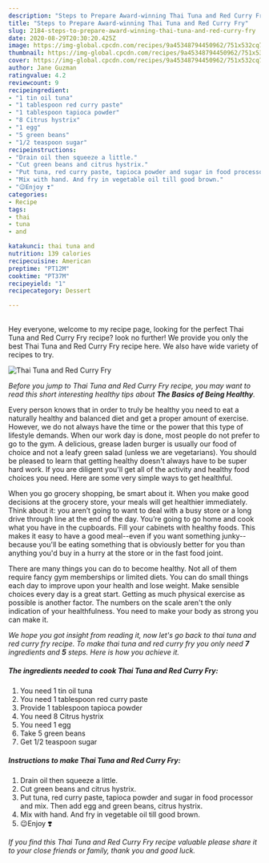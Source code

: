 ```yaml
---
description: "Steps to Prepare Award-winning Thai Tuna and Red Curry Fry"
title: "Steps to Prepare Award-winning Thai Tuna and Red Curry Fry"
slug: 2184-steps-to-prepare-award-winning-thai-tuna-and-red-curry-fry
date: 2020-08-29T20:30:20.425Z
image: https://img-global.cpcdn.com/recipes/9a45348794450962/751x532cq70/thai-tuna-and-red-curry-fry-recipe-main-photo.jpg
thumbnail: https://img-global.cpcdn.com/recipes/9a45348794450962/751x532cq70/thai-tuna-and-red-curry-fry-recipe-main-photo.jpg
cover: https://img-global.cpcdn.com/recipes/9a45348794450962/751x532cq70/thai-tuna-and-red-curry-fry-recipe-main-photo.jpg
author: Jane Guzman
ratingvalue: 4.2
reviewcount: 9
recipeingredient:
- "1 tin oil tuna"
- "1 tablespoon red curry paste"
- "1 tablespoon tapioca powder"
- "8 Citrus hystrix"
- "1 egg"
- "5 green beans"
- "1/2 teaspoon sugar"
recipeinstructions:
- "Drain oil then squeeze a little."
- "Cut green beans and citrus hystrix."
- "Put tuna, red curry paste, tapioca powder and sugar in food processor and mix. Then add egg and green beans, citrus hystrix."
- "Mix with hand. And fry in vegetable oil till good brown."
- "😉Enjoy ❣️"
categories:
- Recipe
tags:
- thai
- tuna
- and

katakunci: thai tuna and 
nutrition: 139 calories
recipecuisine: American
preptime: "PT12M"
cooktime: "PT37M"
recipeyield: "1"
recipecategory: Dessert

---
```

<br>
Hey everyone, welcome to my recipe page, looking for the perfect Thai Tuna and Red Curry Fry recipe? look no further! We provide you only the best Thai Tuna and Red Curry Fry recipe here. We also have wide variety of recipes to try.
<br>


![Thai Tuna and Red Curry Fry](https://img-global.cpcdn.com/recipes/9a45348794450962/751x532cq70/thai-tuna-and-red-curry-fry-recipe-main-photo.jpg)

<i>Before you jump to Thai Tuna and Red Curry Fry recipe, you may want to read this short interesting healthy tips about <strong>The Basics of Being Healthy</strong>.</i>

Every person knows that in order to truly be healthy you need to eat a naturally healthy and balanced diet and get a proper amount of exercise. However, we do not always have the time or the power that this type of lifestyle demands. When our work day is done, most people do not prefer to go to the gym. A delicious, grease laden burger is usually our food of choice and not a leafy green salad (unless we are vegetarians). You should be pleased to learn that getting healthy doesn't always have to be super hard work. If you are diligent you'll get all of the activity and healthy food choices you need. Here are some very simple ways to get healthful.

When you go grocery shopping, be smart about it. When you make good decisions at the grocery store, your meals will get healthier immediately. Think about it: you aren’t going to want to deal with a busy store or a long drive through line at the end of the day. You’re going to go home and cook what you have in the cupboards. Fill your cabinets with healthy foods. This makes it easy to have a good meal--even if you want something junky--because you'll be eating something that is obviously better for you than anything you'd buy in a hurry at the store or in the fast food joint.

There are many things you can do to become healthy. Not all of them require fancy gym memberships or limited diets. You can do small things each day to improve upon your health and lose weight. Make sensible choices every day is a great start. Getting as much physical exercise as possible is another factor. The numbers on the scale aren't the only indication of your healthfulness. You need to make your body as strong you can make it. 


<i>We hope you got insight from reading it, now let's go back to thai tuna and red curry fry recipe. To make thai tuna and red curry fry you only need <strong>7</strong> ingredients and <strong>5</strong> steps. Here is how you achieve it.
</i>

##### The ingredients needed to cook Thai Tuna and Red Curry Fry:

1. You need 1 tin oil tuna
1. You need 1 tablespoon red curry paste
1. Provide 1 tablespoon tapioca powder
1. You need 8 Citrus hystrix
1. You need 1 egg
1. Take 5 green beans
1. Get 1/2 teaspoon sugar


##### Instructions to make Thai Tuna and Red Curry Fry:

1. Drain oil then squeeze a little.
1. Cut green beans and citrus hystrix.
1. Put tuna, red curry paste, tapioca powder and sugar in food processor and mix. Then add egg and green beans, citrus hystrix.
1. Mix with hand. And fry in vegetable oil till good brown.
1. 😉Enjoy ❣️


<i>If you find this Thai Tuna and Red Curry Fry recipe valuable please share it to your close friends or family, thank you and good luck.</i>

